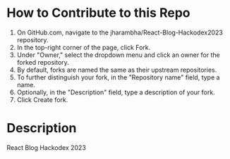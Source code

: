 # How to Contribute to this Repo

1. On GitHub.com, navigate to the jharambha/React-Blog-Hackodex2023 repository.
2. In the top-right corner of the page, click Fork.
3. Under "Owner," select the dropdown menu and click an owner for the forked repository.
4. By default, forks are named the same as their upstream repositories. 
5. To further distinguish your fork, in the "Repository name" field, type a name.
6. Optionally, in the "Description" field, type a description of your fork.
7. Click Create fork.

# Description

React Blog Hackodex 2023
